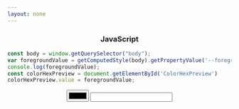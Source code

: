 ```yaml
---
layout: none
---
```


<h3 style='text-align:center'>JavaScript</h3>

~~~javascript
const body = window.getQuerySelector("body");
var foregroundValue = getComputedStyle(body).getPropertyValue('--foreground');
console.log(foregroundValue);
const colorHexPreview = document.getElementById('ColorHexPreview') 
colorHexPreview.value = foregroundValue;
~~~

<div style='text-align:center'>
<script>
var body = document.querySelector("body");
var foregroundValue = getComputedStyle(body).getPropertyValue('--foreground');
console.log(foregroundValue);
var colorHexPreview = document.getElementById('ColorHexPreview');
colorHexPreview.value = foregroundValue;
var colorHexPreviewText = document.getElementById('ColorHexPreviewText')
colorHexPreviewText.value = foregroundValue;
</script>
<input type='color' id='ColorHexPreview' />
<input type='text' id='ColorHexPreviewText' />
</div>